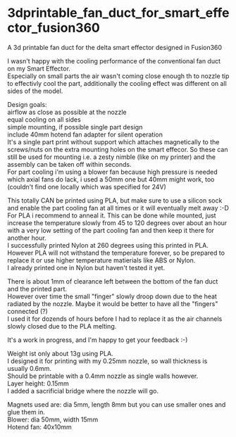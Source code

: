 # 3dprintable_fan_duct_for_smart_effector_fusion360
 A 3d printable fan duct for the delta smart effector designed in Fusion360

I wasn't happy with the cooling performance of the conventional fan duct on my Smart Effector.<br>
Especially on small parts the air wasn't coming close enough th to nozzle tip to effectivly cool the part, additionally the cooling effect was different on all sides of the model.

Design goals:<br>
airflow as close as possible at the nozzle<br>
equal cooling on all sides<br>
simple mounting, if possible single part design<br>
include 40mm hotend fan adapter for silent operation<br>
It's a single part print without support which attaches magnetically to the screws/nuts on the extra mounting holes on the smart effecor. So these can still be used for mounting i.e. a zesty nimble (like on my printer) and the assembly can be taken off within seconds.<br>
For part cooling i'm using a blower fan because high pressure is needed which axial fans do lack, i used a 50mm one but 40mm might work, too (couldn't find one locally which was specified for 24V)<br>

This totally CAN be printed using PLA, but make sure to use a silicon sock and enable the part cooling fan at all times or it will eventually melt away :-D<br>
For PLA i recommend to anneal it. This can be done while mounted, just increase the temperature slowly from 45 to 120 degrees over about an hour with a very low setting of the part cooling fan and then keep it there for another hour.<br>
I successfully printed Nylon at 260 degrees using this printed in PLA.<br>
However PLA will not withstand the temperature forever, so be prepared to replace it or use higher temperature matierials like ABS or Nylon.<br>
I already printed one in Nylon but haven't tested it yet.<br>

There is about 1mm of clearance left between the bottom of the fan duct and the printed part.<br>
However over time the small "finger" slowly droop down due to the heat radiated by the nozzle. Maybe it would be better to have all the "fingers" connected (?)<br>
I used it for dozends of hours before I had to replace it as the air channels slowly closed due to the PLA melting.<br>

It's a work in progress, and I'm happy to get your feedback :-)

Weight ist only about 13g using PLA.<br>
I designed it for printing with my 0.25mm nozzle, so wall thickness is usually 0.6mm.<br>
Should be printable with a 0.4mm nozzle as single walls however.<br>
Layer height: 0.15mm<br>
I added a sacrificial bridge where the nozzle will go.<br>

Magnets used are: dia 5mm, length 8mm but you can use smaller ones and glue them in.<br>
Blower: dia 50mm, width 15mm<br>
Hotend fan: 40x10mm